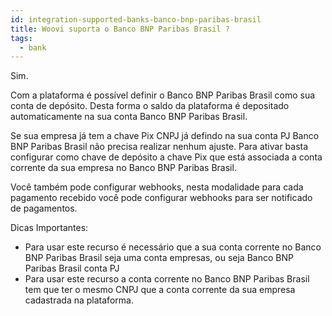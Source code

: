 ```yaml
---
id: integration-supported-banks-banco-bnp-paribas-brasil
title: Woovi suporta o Banco BNP Paribas Brasil ?
tags:
  - bank
---
```


Sim.

Com a plataforma é possível definir o Banco BNP Paribas Brasil como sua conta de depósito. Desta forma o saldo da plataforma é depositado automaticamente na sua conta Banco BNP Paribas Brasil.

Se sua empresa já tem a chave Pix CNPJ já defindo na sua conta PJ Banco BNP Paribas Brasil não precisa realizar nenhum ajuste. Para ativar basta configurar como chave de depósito a chave Pix que está associada a conta corrente da sua empresa no Banco BNP Paribas Brasil.

Você também pode configurar webhooks, nesta modalidade para cada pagamento recebido você pode configurar webhooks para ser notificado de pagamentos.

Dicas Importantes:

- Para usar este recurso é necessário que a sua conta corrente no Banco BNP Paribas Brasil seja uma conta empresas, ou seja Banco BNP Paribas Brasil conta PJ
- Para usar este recurso a conta corrente no Banco BNP Paribas Brasil tem que ter o mesmo CNPJ que a conta corrente da sua empresa cadastrada na plataforma.
